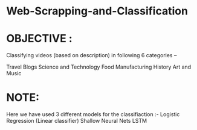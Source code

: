 # Web-Scrapping-and-Classification

# OBJECTIVE :

Classifying videos (based on description) in following 6 categories –
  
  Travel Blogs
  Science and Technology
  Food
  Manufacturing
  History
  Art and Music

# NOTE:

Here we have used 3 different models for the classifiaction :-
  Logistic Regression (Linear classifier)
  Shallow Neural Nets
  LSTM
